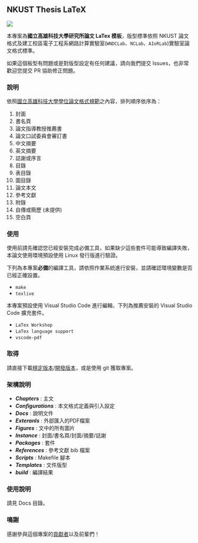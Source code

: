 ## NKUST Thesis LaTeX

![](https://www.nkust.edu.tw/var/file/0/1000/img/513/182513897.png)

本專案為**國立高雄科技大學研究所論文 LaTex 模板**，版型標準依照 NKUST 論文格式及建工校區電子工程系網路計算實驗室(`WNDCLab`、`NCLab`、`AIoRLab`)實驗室論文格式標準。

如果這個板型有問題或是對版型設定有任何建議，請向我們提交 Issues，也非常歡迎您提交 PR 協助修正問題。

### 說明

依照[國立高雄科技大學學位論文格式規範](https://ceed.nkust.edu.tw/app/index.php?Action=downloadfile&file=WVhSMFlXTm9MekV3TDNCMFlWOHhPRFEzWHpJMk5qRXhNakJmTVRZMk9EVXVjR1Jt&fname=WSGGTSB00010A1KK50LKRKHGSTTW25B1RKFG40NPQPRLFG40ROFCLL54WWOODGOK44CCIH15A404GDJGVWPKTS14B0MOGCHCCC35DCTSZWB030FC145424DCGCLK0115JCLKSXHGTWFGSWHCUS30A110)之內容，排列順序依序為：

1. 封面
2. 書名頁
3. 論文指導教授推薦書
4. 論文口試委員會審訂書
5. 中文摘要
6. 英文摘要
7. 誌謝或序言
8. 目錄
9. 表目錄
10. 圖目錄
11. 論文本文
12. 參考文獻
13. 附錄
14. 自傳或簡歷 (未提供)
15. 空白頁

### 使用

使用前請先確認您已經安裝完成必備工具，如果缺少這些套件可能導致編譯失敗，本論文使用環境預設使用 Linux 發行版進行驗證。

下列為本專案**必備**的編譯工具，請依照作業系統進行安裝，並請確認環境變數是否已經正確設置。

* `make`
* `texlive`

本專案預設使用 Visual Studio Code 進行編輯，下列為推薦安裝的 Visual Studio Code 擴充套件。

* `LaTex Workshop`
* `LaTex language support`
* `vscode-pdf`

### 取得

請直接下載[穩定版本](https://github.com/yuhao-kuo/NKUST-thesis-template/releases)/[開發版本](https://github.com/yuhao-kuo/NKUST-thesis-template/archive/master.zip)，或是使用 git 獲取專案。

### 架構說明

* ***Chapters*** : 主文
* ***Configurations*** : 本文格式定義與引入設定
* ***Docs*** : 說明文件
* ***Exteranls*** : 外部匯入的PDF檔案
* ***Figures*** : 文中的所有圖片
* ***Instance*** : 封面/書名頁/封面/摘要/誌謝
* ***Packages*** : 套件
* ***References*** : 參考文獻 bib 檔案
* ***Scripts*** : Makefile 腳本
* ***Templates*** : 文件版型
* ***build*** : 編譯結果

### 使用說明

請見 Docs 目錄。

### 鳴謝

感謝參與這個專案的[貢獻者](https://github.com/yuhao-kuo/NKUST-thesis-template/graphs/contributors)以及前輩們！


